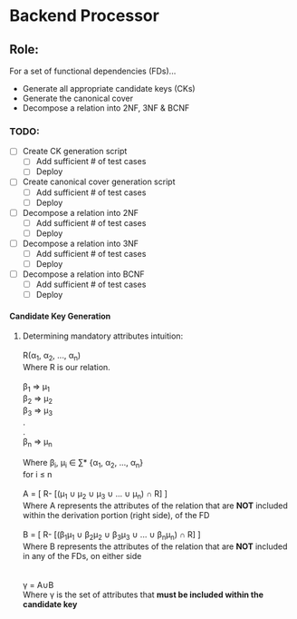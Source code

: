 # Backend Processor

## Role:
For a set of functional dependencies (FDs)...
* Generate all appropriate candidate keys (CKs)
* Generate the canonical cover 
* Decompose a relation into 2NF, 3NF & BCNF

### TODO:
- [ ] Create CK generation script
    - [ ] Add sufficient # of test cases
    - [ ] Deploy
- [ ] Create canonical cover generation script
    - [ ] Add sufficient # of test cases
    - [ ] Deploy
- [ ] Decompose a relation into 2NF
    - [ ] Add sufficient # of test cases
    - [ ] Deploy    
- [ ] Decompose a relation into 3NF
    - [ ] Add sufficient # of test cases
    - [ ] Deploy
- [ ] Decompose a relation into BCNF
    - [ ] Add sufficient # of test cases
    - [ ] Deploy  
    
#### Candidate Key Generation
1. Determining mandatory attributes intuition: <br>    
      R(&alpha;<sub>1</sub>, &alpha;<sub>2</sub>, ..., &alpha;<sub>n</sub>) <br>
      Where R is our relation. <br><br>
      &beta;<sub>1</sub> ⇒ &mu;<sub>1</sub><br>
      &beta;<sub>2</sub> ⇒ &mu;<sub>2</sub><br>
      &beta;<sub>3</sub> ⇒ &mu;<sub>3</sub><br>
      .<br>.<br>
      &beta;<sub>n</sub> ⇒ &mu;<sub>n</sub><br><br>
      Where &beta;<sub>i</sub>, &mu;<sub>i</sub> ∈ &sum;<super>*</super> {&alpha;<sub>1</sub>, &alpha;<sub>2</sub>, ..., &alpha;<sub>n</sub>}
      <br>for i &le; n
      <br><br>
      &Alpha; = [&nbsp;R-&nbsp;[(&mu;<sub>1</sub> &cup; &mu;<sub>2</sub> &cup; &mu;<sub>3</sub> &cup; ... &cup; &mu;<sub>n</sub>)&nbsp;&cap; R]&nbsp;]
      <br>
      Where &Alpha; represents the attributes of the relation that are <b>NOT</b> included within the 
      derivation portion (right side), of the FD 
      <br><br>
      &Beta; = [&nbsp;R-&nbsp;[(&beta;<sub>1</sub>&mu;<sub>1</sub> &cup; &beta;<sub>2</sub>&mu;<sub>2</sub> &cup; &beta;<sub>3</sub>&mu;<sub>3</sub> &cup; ... &cup; 
      &beta;<sub>n</sub>&mu;<sub>n</sub>)&nbsp;&cap; R]&nbsp;]
      <br>
      Where &Beta; represents the attributes of the relation that are <b>NOT</b> included in 
      any of the FDs, on either side 
      <br><br>
      <br>
      &gamma; = &Alpha;&cup;&Beta; 
      <br>
      Where &gamma; is the set of attributes that <b>must be included within the candidate key</b> 